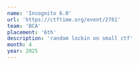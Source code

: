```yaml
---
name: 'Incognito 6.0'
url: 'https://ctftime.org/event/2761'
team: 'BCA'
placement: '6th'
description: 'random lockin on small ctf'
month: 4
year: 2025
---
```

